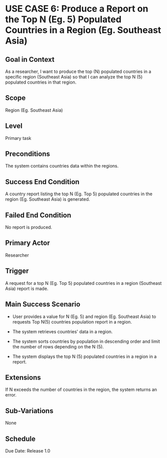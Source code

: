 # USE CASE 6: Produce a Report on the Top N (Eg. 5) Populated Countries in a Region (Eg. Southeast Asia)

## Goal in Context

As a researcher, I want to produce the top (N) populated countries in a specific region (Southeast Asia) so that I can analyze the top N (5) populated countries in that region.

## Scope

Region (Eg. Southeast Asia)

## Level

Primary task

## Preconditions

The system contains countries data within the regions.

## Success End Condition

A country report listing the top N (Eg. Top 5) populated countries in the region (Eg. Southeast Asia) is generated.

## Failed End Condition

No report is produced.

## Primary Actor

Researcher

## Trigger

A request for a top N (Eg. Top 5) populated countries in a region (Southeast Asia) report is made.

## Main Success Scenario

- User provides a value for N (Eg. 5) and region (Eg. Southeast Asia) to requests Top N(5) countries population report in a region.

- The system retrieves countries' data in a region.

- The system sorts countries by population in descending order and limit the number of rows depending on the N (5).

- The system displays the top N (5) populated countries in a region in a report.

## Extensions

If N exceeds the number of countries in the region, the system returns an error.

## Sub-Variations

None

## Schedule

Due Date: Release 1.0